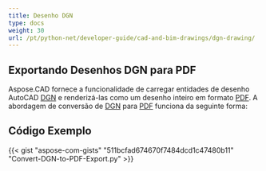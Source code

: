 ```yaml
---
title: Desenho DGN
type: docs
weight: 30
url: /pt/python-net/developer-guide/cad-and-bim-drawings/dgn-drawing/
---
```


## **Exportando Desenhos DGN para PDF**

Aspose.CAD fornece a funcionalidade de carregar entidades de desenho AutoCAD [DGN](https://docs.fileformat.com/cad/dgn/) e renderizá-las como um desenho inteiro em formato [PDF](https://docs.fileformat.com/pdf/). A abordagem de conversão de [DGN](https://docs.fileformat.com/cad/dgn/) para [PDF](https://docs.fileformat.com/pdf/) funciona da seguinte forma:

## Código Exemplo

{{< gist "aspose-com-gists" "511bcfad674670f7484dcd1c47480b11" "Convert-DGN-to-PDF-Export.py" >}}
